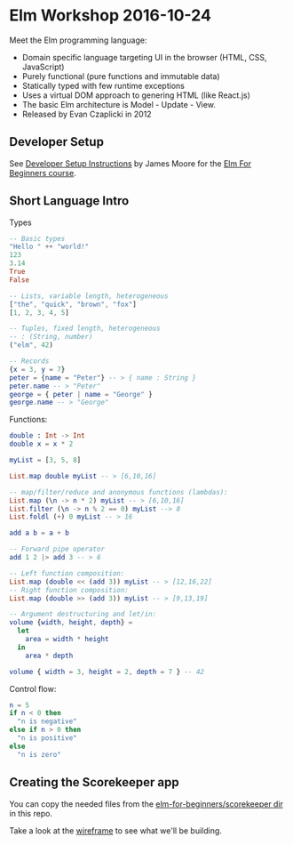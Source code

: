 # Elm Workshop 2016-10-24

Meet the Elm programming language:

* Domain specific language targeting UI in the browser (HTML, CSS, JavaScript)
* Purely functional (pure functions and immutable data)
* Statically typed with few runtime exceptions
* Uses a virtual DOM approach to genering HTML (like React.js)
* The basic Elm architecture is Model - Update - View.
* Released by Evan Czaplicki in 2012

## Developer Setup

See [Developer Setup Instructions](https://github.com/knowthen/elm/blob/master/DEVSETUP.md) by James Moore
for the [Elm For Beginners course](http://courses.knowthen.com/p/elm-for-beginners).

## Short Language Intro

Types

```elm
-- Basic types
"Hello " ++ "world!"
123
3.14
True
False

-- Lists, variable length, heterogeneous
["the", "quick", "brown", "fox"]
[1, 2, 3, 4, 5]

-- Tuples, fixed length, heterogeneous
-- : (String, number)
("elm", 42)

-- Records
{x = 3, y = 7}
peter = {name = "Peter"} -- > { name : String }
peter.name -- > "Peter"
george = { peter | name = "George" }
george.name -- > "George"
```

Functions:

```elm
double : Int -> Int
double x = x * 2

myList = [3, 5, 8]

List.map double myList -- > [6,10,16]

-- map/filter/reduce and anonymous functions (lambdas):
List.map (\n -> n * 2) myList -- > [6,10,16]
List.filter (\n -> n % 2 == 0) myList --> 8
List.foldl (+) 0 myList -- > 16

add a b = a + b

-- Forward pipe operator
add 1 2 |> add 3 -- > 6

-- Left function composition:
List.map (double << (add 3)) myList -- > [12,16,22]
-- Right function composition:
List.map (double >> (add 3)) myList -- > [9,13,19]

-- Argument destructuring and let/in:
volume {width, height, depth} =
  let
    area = width * height
  in
    area * depth

volume { width = 3, height = 2, depth = 7 } -- 42
```

Control flow:

```elm
n = 5
if n < 0 then
  "n is negative"
else if n > 0 then
  "n is positive"
else
  "n is zero"
```

## Creating the Scorekeeper app

You can copy the needed files from the [elm-for-beginners/scorekeeper dir](https://github.com/peter/learning-elm/tree/master/elm-for-beginners/scorekeeper) in this repo.

Take a look at the [wireframe](scorekeeper-wireframe.png) to see what we'll be building.
